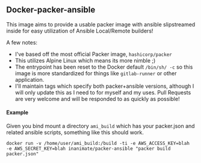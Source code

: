 ## Docker-packer-ansible

This image aims to provide a usable packer image with ansible slipstreamed
inside for easy utilization of Ansible Local/Remote builders!

A few notes:

* I've based off the most official Packer image, `hashicorp/packer`
* This utilizes Alpine Linux which means its more nimble ;)
* The entrypoint has been reset to the Docker default `/bin/sh/ -c` so this
  image is more standardized for things like `gitlab-runner` or other
  application.
* I'll maintain tags which specify both packer+ansible versions, although I will
  only update this as I need to for myself and my uses. Pull Requests are very
  welcome and will be responded to as quickly as possible!


#### Example

Given you bind mount a directory `ami_build` which has your packer.json
and related ansible scripts, something like this should work.

```
docker run -v /home/user/ami_build:/build -ti -e AWS_ACCESS_KEY=blah
-e AWS_SECRET_KEY=blah inanimate/packer-ansible "packer build packer.json"
```
